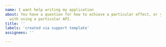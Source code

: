 ```yaml
---
name: I want help writing my application
about: You have a question for how to achieve a particular effect, or you need help
  with using a particular API.
title: ''
labels: 'created via support template'
assignees: ''

---
```


<!-- Thank you for using Flutter!

     Please check out our documentation first:
      * https://flutter.dev/
      * https://api.flutter.dev/

     If you can't find the answer there, please consider asking a question on
     the Stack Overflow Web site:
      * https://stackoverflow.com/questions/tagged/flutter?sort=frequent

     Please don't file a GitHub issue for support requests. GitHub issues are
     for tracking defects in the product. If you file a bug asking for help, we
     will consider this a request for a documentation update.

-->
